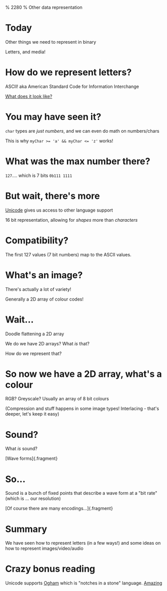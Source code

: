 % 2280
% Other data representation

# Today

Other things we need to represent in binary

Letters, and media!

# How do we represent letters?

ASCII! aka American Standard Code for Information Interchange

[What does it look like?](https://www.asciitable.com/)

# You may have seen it?

<aside class="notes">
</aside>

`char` types are *just numbers*, and we can even do math on numbers/chars

This is why `myChar >= 'a' && myChar <= 'z'` works!

# What was the max number there?

`127`.... which is 7 bits `0b111 1111`

# But wait, there's more

[Unicode](https://symbl.cc/en/unicode-table/)
gives us access to other language support

16 bit representation, allowing for *shapes* more than *characters*

# Compatibility?

The first 127 values (7 bit numbers) map to the ASCII values.

# What's an image?

There's actually a lot of variety!

Generally a 2D array of colour codes!

# Wait...

<aside class="notes">
Doodle flattening a 2D array
</aside>

We do we have 2D arrays? What *is* that?

How do we represent that?

# So now we have a 2D array, what's a colour

RGB? Greyscale? Usually an array of 8 bit colours

(Compression and stuff happens in some image types! Interlacing - that's deeper, let's keep it easy)

# Sound?

What *is* sound?

[Wave forms]{.fragment}

# So...

Sound is a bunch of fixed points that describe a wave form at a "bit rate" (which is ... our resolution)

[Of course there are many encodings...]{.fragment}

# Summary

We have seen how to represent letters (in a few ways!) and
some ideas on how to represent images/video/audio

# Crazy bonus reading

Unicode supports [Ogham](https://en.wikipedia.org/wiki/Ogham)
which is "notches in a stone" language. [Amazing](https://en.wikipedia.org/wiki/Ogham_(Unicode_block))
